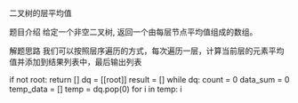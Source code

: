 二叉树的层平均值

题目介绍
给定一个非空二叉树, 返回一个由每层节点平均值组成的数组。

解题思路
我们可以按照层序遍历的方式，每次遍历一层，计算当前层的元素平均值并添加到结果列表中，最后输出列表

if not root:
	return []
dq = [[root]]
result = []
while dq:
	count = 0
	data_sum = 0
	temp_data = []
	temp = dq.pop(0)
	for i in temp:
		i

